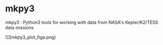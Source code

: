 # mkpy3
mkpy3 : Python3 tools for working with data from NASA's Kepler/K2/TESS data missions

![][mkpy3_plot_figa.png)
